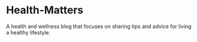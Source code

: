 # Health-Matters
A health and wellness blog that focuses on sharing tips and advice for living a healthy lifestyle.
